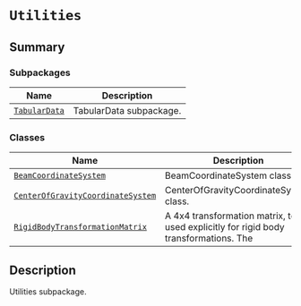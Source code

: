 # `Utilities`

<a id="summary"></a>

## Summary

### Subpackages

| Name | Description |
|-----------------------------------------------------------------------------------------------------------------------------|---------------------------|
| [`TabularData`](TabularData/index.md#module-ansys.mechanical.stubs.v242.Ansys.Mechanical.DataModel.Utilities.TabularData)   | TabularData subpackage.   |

### Classes

| Name | Description |
|--------------------------------------------------------------------------------------------------------------------------------------------------------------------------|----------------------------------------------------------------------------------------|
| [`BeamCoordinateSystem`](BeamCoordinateSystem.md#ansys.mechanical.stubs.v242.Ansys.Mechanical.DataModel.Utilities.BeamCoordinateSystem)                                  | BeamCoordinateSystem class.                                                            |
| [`CenterOfGravityCoordinateSystem`](CenterOfGravityCoordinateSystem.md#ansys.mechanical.stubs.v242.Ansys.Mechanical.DataModel.Utilities.CenterOfGravityCoordinateSystem) | CenterOfGravityCoordinateSystem class.                                                 |
| [`RigidBodyTransformationMatrix`](RigidBodyTransformationMatrix.md#ansys.mechanical.stubs.v242.Ansys.Mechanical.DataModel.Utilities.RigidBodyTransformationMatrix)       | A 4x4 transformation matrix, to be used explicitly for rigid body transformations. The |

<a id="description"></a>

## Description

Utilities subpackage.

<!-- !! processed by numpydoc !! -->

